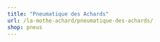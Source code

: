 ```yaml
---
title: "Pneumatique des Achards"
url: /la-mothe-achard/pneumatique-des-achards/
shop: pneus
---
```

